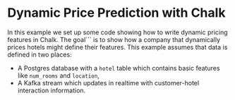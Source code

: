# Dynamic Price Prediction with Chalk

In this example we set up some code showing how to write dynamic pricing features in Chalk. The goal```
is to show how a company that dynamically prices hotels might define their features. This example assumes that data is defined in two places:
- A Postgres database with a `hotel` table which contains basic features like `num_rooms` and `location`,
- A Kafka stream which updates in realtime with customer-hotel interaction information.
